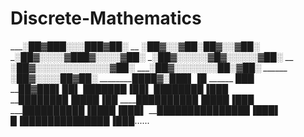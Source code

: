 # Discrete-Mathematics

___░██▓███░░░███▓██░
__ ░██▓░░▓██░██▓░░▓██░
_░██▓░░░░▓███▓░░░░▓██░
_░██▓░░░░░▓█▓░░░░░▓██░
__ ░██▓░░░░░░░░░░░░▓██░
____░██▓░░░░░░░██░▓██░
______ ░██▓░░░░██▓██░
________██_██▓░███▌▐█
______ ███ __██▓███▌██▌
______███______████▐██▌
_____████_____████▐███
_____████___████▐████▐██
____██████████▐████▐███
___██████████▐████▐███▌
__███████████████▐███▌
█▐██████████████▐███......
